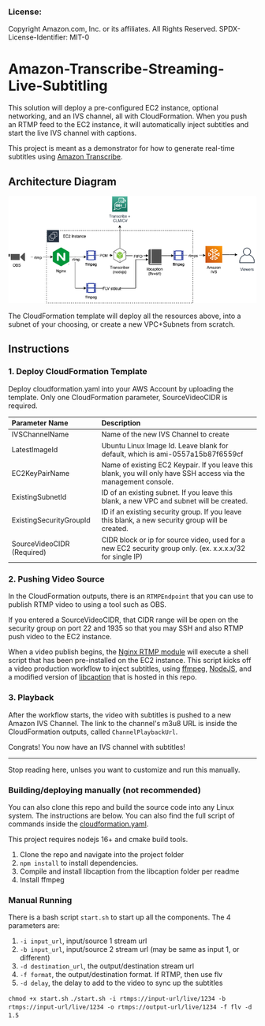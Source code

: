 ### License:
Copyright Amazon.com, Inc. or its affiliates. All Rights Reserved.
SPDX-License-Identifier: MIT-0

# Amazon-Transcribe-Streaming-Live-Subtitling

This solution will deploy a pre-configured EC2 instance, optional networking, and an IVS channel, all with CloudFormation. When you push an RTMP feed to the EC2 instance, it will automatically inject subtitles and start the live IVS channel with captions.

This project is meant as a demonstrator for how to generate real-time subtitles using [Amazon Transcribe](https://aws.amazon.com/transcribe/).

## Architecture Diagram

![Architecture](architecture.png)

The CloudFormation template will deploy all the resources above, into a subnet of your choosing, or create a new VPC+Subnets from scratch.

## Instructions

### 1. Deploy CloudFormation Template

Deploy cloudformation.yaml into your AWS Account by uploading the template. Only one 
CloudFormation parameter, SourceVideoCIDR is required.

| Parameter Name      | Description|
| :----------------- |:-----------|
| IVSChannelName     | Name of the new IVS Channel to create|
| LatestImageId      | Ubuntu Linux Image Id. Leave blank for default, which is ami-0557a15b87f6559cf |
| EC2KeyPairName     |  Name of existing EC2 Keypair. If you leave this blank, you will only have SSH access via the management console. |
| ExistingSubnetId  | ID of an existing subnet. If you leave this blank, a new VPC and subnet will be created. |
| ExistingSecurityGroupId | ID if an existing security group. If you leave this blank, a new security group will be created. |
| SourceVideoCIDR (Required) | CIDR block or ip for source video, used for a new EC2 security group only. (ex. x.x.x.x/32 for single IP) |

### 2. Pushing Video Source

In the CloudFormation outputs, there is an `RTMPEndpoint` that you can use to publish RTMP video to using a tool such as OBS.

If you entered a SourceVideoCIDR, that CIDR range will be open on the security group on port 22 and 1935 so that you may SSH and also RTMP push video to the EC2 instance.

When a video publish begins, the [Nginx RTMP module](https://github.com/arut/nginx-rtmp-module) will execute a shell script that has been pre-installed on the EC2 instance. This script kicks off a video production workflow to inject subtitles, using [ffmpeg](https://ffmpeg.org), [NodeJS](https://nodejs.org), and a modified version of [libcaption](https://github.com/szatmary/libcaption) that is hosted in this repo.

### 3. Playback

After the workflow starts, the video with subtitles is pushed to a new Amazon IVS Channel. The link to the channel's m3u8 URL is inside the CloudFormation outputs, called `ChannelPlaybackUrl`.

Congrats! You now have an IVS channel with subtitles!

--------------------------

Stop reading here, unlses you want to customize and run this manually.

### Building/deploying manually (not recommended)

You can also clone this repo and build the source code into any Linux system. The instructions are below. You can also find the full script of commands inside the [cloudformation.yaml](cloudformation.yaml).

This project requires nodejs 16+ and cmake build tools.

1. Clone the repo and navigate into the project folder
2. `npm install` to install dependencies.
3. Compile and install libcaption from the libcaption folder per readme
4. Install ffmpeg

### Manual Running

There is a bash script `start.sh` to start up all the components. The 4 parameters are:
1. `-i input_url`, input/source 1 stream url
2. `-b input_url`, input/source 2 stream url (may be same as input 1, or different)
3. `-d destination_url`, the output/destination stream url
4. `-f format`, the output/destination format. If RTMP, then use flv
5. `-d delay`, the delay to add to the video to sync up the subtitles

`chmod +x start.sh` 
`./start.sh -i rtmps://input-url/live/1234 -b rtmps://input-url/live/1234 -o rtmps://output-url/live/1234 -f flv -d 1.5`
